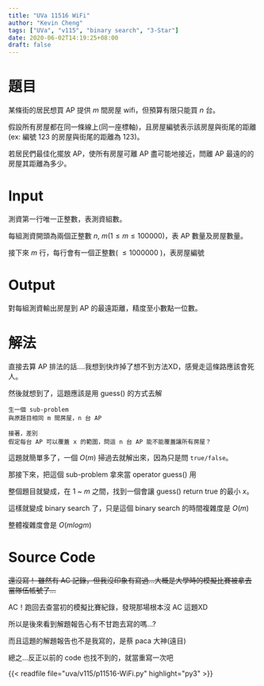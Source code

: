 ```yaml
---
title: "UVa 11516 WiFi"
author: "Kevin Cheng"
tags: ["UVa", "v115", "binary search", "3-Star"]
date: 2020-06-02T14:19:25+08:00
draft: false
---
```


# 題目
某條街的居民想買 AP 提供 $m$ 間房屋 wifi，但預算有限只能買 $n$ 台。

假設所有房屋都在同一條線上(同一座標軸)，且房屋編號表示該房屋與街尾的距離(ex: 編號 123 的房屋與街尾的距離為 123)。

若居民們最佳化擺放 AP，使所有房屋可離 AP 盡可能地接近，問離 AP 最遠的的房屋其距離為多少。

<!--more-->

# Input
測資第一行唯一正整數，表測資組數。

每組測資開頭為兩個正整數 $n$, $m (1 \le m \le 100000)$，表 AP 數量及房屋數量。

接下來 $m$ 行，每行會有一個正整數( $\le 1000000$ )，表房屋編號


# Output
對每組測資輸出房屋到 AP 的最遠距離，精度至小數點一位數。


# 解法
直接去算 AP 排法的話....我想到快炸掉了想不到方法XD，感覺走這條路應該會死人。

然後就想到了，這題應該是用 guess() 的方式去解

	生一個 sub-problem
	與原題目相同 m 間房屋，n 台 AP
	
	接著，差別
	假定每台 AP 可以覆蓋 x 的範圍，問這 n 台 AP 能不能覆蓋讓所有房屋？

這題就簡單多了，一個 $O(m)$ 掃過去就解出來，因為只是問 `true/false`。

那接下來，把這個 sub-problem 拿來當 operator guess() 用

整個題目就變成，在 $1$ ~ $m$ 之間，找到一個會讓 guess() return true 的最小 $x$。

這樣就變成 binary search 了，只是這個 binary search 的時間複雜度是 $O(m)$

整體複雜度會是 $O(mlogm)$

# Source Code

~~還沒寫！ 雖然有 AC 記錄，但我沒印象有寫過...大概是大學時的模擬比賽被拿去當隊伍帳號了...~~

AC！跑回去查當初的模擬比賽紀錄，發現那場根本沒 AC 這題XD

所以是後來看到解題報告心有不甘跑去寫的嗎...?

而且這題的解題報告也不是我寫的，是蔡 paca 大神(遠目)

總之...反正以前的 code 也找不到的，就當重寫一次吧

{{< readfile file="uva/v115/p11516-WiFi.py" highlight="py3" >}}
